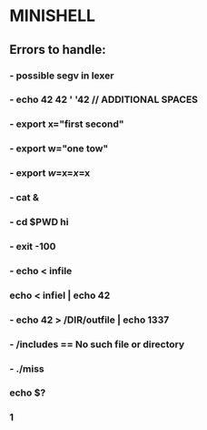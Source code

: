 # MINISHELL

## Errors to handle:
### - possible segv in lexer
### - echo 42   42    '  '42 // ADDITIONAL SPACES

### - export x="first second"
### - export w="one tow"

### - export $w=$x=$x=$x

### - cat &

### - cd $PWD hi

### - exit -100

### - echo < infile
###   echo < infiel | echo 42

### - echo 42 > /DIR/outfile | echo 1337

### - /includes == No such file or directory

### - ./miss
###   echo $?
###   1